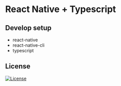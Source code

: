 # React Native + Typescript

## Develop setup

 - react-native
 - react-native-cli
 - typescript

## License

[![License](https://img.shields.io/badge/License-MIT-red)](http://badges.mit-license.org)